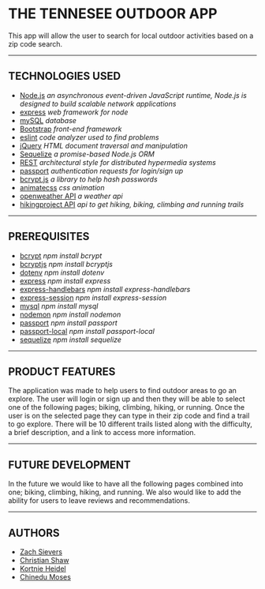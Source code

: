 # THE TENNESEE OUTDOOR APP

This app will allow the user to search for local outdoor activities based on a zip code search.

---

## TECHNOLOGIES USED

- [Node.js](https://nodejs.org/en/docs/) _an asynchronous event-driven JavaScript runtime, Node.js is designed to build scalable network applications_
- [express](https://www.npmjs.com/package/express) _web framework for node_
- [mySQL](https://dev.mysql.com/doc/) _database_
- [Bootstrap](https://getbootstrap.com/) _front-end framework_
- [eslint](https://eslint.org/) _code analyzer used to find problems_
- [jQuery](https://api.jquery.com/) _HTML document traversal and manipulation_
- [Sequelize](https://sequelize.org/) _a promise-based Node.js ORM_
- [REST](https://restfulapi.net/) _architectural style for distributed hypermedia systems_
- [passport](http://www.passportjs.org/docs/) _authentication requests for login/sign up_
- [bcrypt.js](https://www.npmjs.com/package/bcryptjs) _a library to help hash passwords_
- [animatecss](https://animate.style/) _css animation_
- [openweather API](https://openweathermap.org/api) _a weather api_
- [hikingproject API](https://www.hikingproject.com/data) _api to get hiking, biking, climbing and running trails_

---

## PREREQUISITES

- [bcrypt](https://www.npmjs.com/package/bcrypt) _npm install bcrypt_
- [bcryptjs](https://www.npmjs.com/package/bcryptjs) _npm install bcryptjs_
- [dotenv](https://www.npmjs.com/package/dotenv) _npm install dotenv_
- [express](https://www.npmjs.com/package/express) _npm install express_
- [express-handlebars](https://www.npmjs.com/package/express-handlebars) _npm install express-handlebars_
- [express-session](https://www.npmjs.com/package/express-session) _npm install express-session_
- [mysql](https://www.npmjs.com/package/mysql) _npm install mysql_
- [nodemon](https://www.npmjs.com/package/nodemon) _npm install nodemon_
- [passport](https://www.npmjs.com/package/passport) _npm install passport_
- [passport-local](https://www.npmjs.com/package/passport-local) _npm install passport-local_
- [sequelize](https://www.npmjs.com/package/sequelize) _npm install sequelize_

---

## PRODUCT FEATURES

The application was made to help users to find outdoor areas to go an explore. The user will login or sign up and then they will be able to select one of the following pages; biking, climbing, hiking, or running. Once the user is on the selected page they can type in their zip code and find a trail to go explore. There will be 10 different trails listed along with the difficulty, a brief description, and a link to access more information.

---

## FUTURE DEVELOPMENT

In the future we would like to have all the following pages combined into one; biking, climbing, hiking, and running. We also would like to add the ability for users to leave reviews and recommendations.

---

## AUTHORS

- [Zach Sievers](https://github.com/zsievers)
- [Christian Shaw](https://github.com/cshaw00048)
- [Kortnie Heidel](https://github.com/KEHeidel)
- [Chinedu Moses](https://github.com/chinedu2moses)